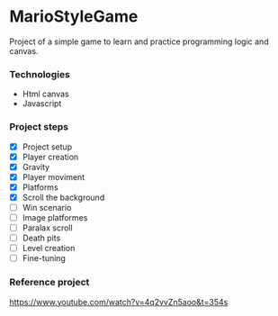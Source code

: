 # MarioStyleGame

Project of a simple game to learn and practice programming logic and canvas.

### Technologies
- Html canvas
- Javascript

### Project steps
- [X] Project setup
- [X] Player creation
- [X] Gravity
- [X] Player moviment
- [x] Platforms
- [X] Scroll the background
- [ ] Win scenario
- [ ] Image platformes
- [ ] Paralax scroll
- [ ] Death pits
- [ ] Level creation
- [ ] Fine-tuning

### Reference project
https://www.youtube.com/watch?v=4q2vvZn5aoo&t=354s
